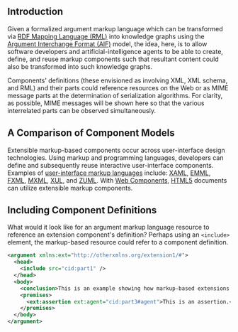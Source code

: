 ## Introduction

Given a formalized argument markup language which can be transformed via [RDF Mapping Language (RML)](https://rml.io/specs/rml/) into knowledge graphs using the [Argument Interchange Format (AIF)](https://en.wikipedia.org/wiki/Argument_Interchange_Format) model, the idea, here, is to allow software developers and artificial-intelligence agents to be able to create, define, and reuse markup components such that resultant content could also be transformed into such knowledge graphs.

Components' definitions (these envisioned as involving XML, XML schema, and RML) and their parts could reference resources on the Web or as MIME message parts at the determination of serialization algorithms. For clarity, as possible, MIME messages will be shown here so that the various interrelated parts can be observed simultaneously.

## A Comparison of Component Models

Extensible markup-based components occur across user-interface design technologies. Using markup and programming languages, developers can define and subsequently reuse interactive user-interface components. Examples of [user-interface markup languages](https://en.wikipedia.org/wiki/Comparison_of_user_interface_markup_languages) include: [XAML](https://en.wikipedia.org/wiki/Extensible_Application_Markup_Language), [EMML](https://en.wikipedia.org/wiki/Enterprise_Mashup_Markup_Language), [FXML](https://en.wikipedia.org/wiki/FXML), [MXML](https://en.wikipedia.org/wiki/MXML), [XUL](https://en.wikipedia.org/wiki/XUL), and [ZUML](https://en.wikipedia.org/wiki/ZUML). With [Web Components](https://en.wikipedia.org/wiki/Web_Components), [HTML5](https://en.wikipedia.org/wiki/HTML5) documents can utilize extensible markup components.

## Including Component Definitions

What would it look like for an argument markup language resource to reference an extension component's definition? Perhaps using an `<include>` element, the markup-based resource could refer to a component definition.

```xml
<argument xmlns:ext="http://otherxmlns.org/extension1/#">
  <head>
    <include src="cid:part1" />
  </head>
  <body>
    <conclusion>This is an example showing how markup-based extensions could be used.</conclusion>
    <premises>
      <ext:assertion ext:agent="cid:part3#agent">This is an assertion.</ext:assertion>
    </premises>
  </body>
</argument>
```

